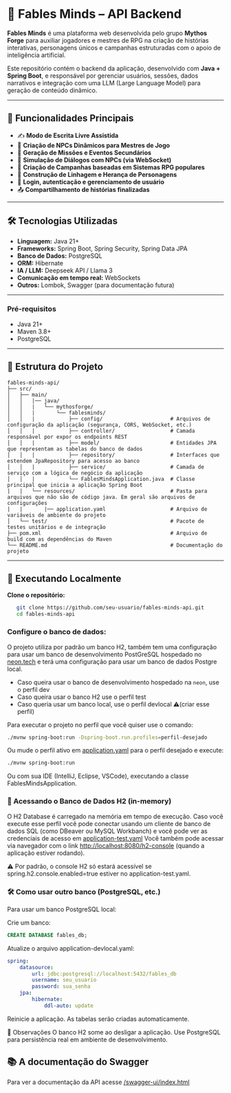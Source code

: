 # 🧠 Fables Minds – API Backend

**Fables Minds** é uma plataforma web desenvolvida pelo grupo **Mythos Forge** para auxiliar jogadores e mestres de RPG na criação de histórias interativas, personagens únicos e campanhas estruturadas com o apoio de inteligência artificial.

Este repositório contém o backend da aplicação, desenvolvido com **Java + Spring Boot**, e responsável por gerenciar usuários, sessões, dados narrativos e integração com uma LLM (Large Language Model) para geração de conteúdo dinâmico.

---

## 🚀 Funcionalidades Principais

- ✍️ **Modo de Escrita Livre Assistida**
- 🧙 **Criação de NPCs Dinâmicos para Mestres de Jogo**
- 📜 **Geração de Missões e Eventos Secundários**
- 💬 **Simulação de Diálogos com NPCs (via WebSocket)**
- 🎲 **Criação de Campanhas baseadas em Sistemas RPG populares**
- 🧬 **Construção de Linhagem e Herança de Personagens**
- 🔐 **Login, autenticação e gerenciamento de usuário**
- 📤 **Compartilhamento de histórias finalizadas**

---

## 🛠️ Tecnologias Utilizadas

- **Linguagem:** Java 21+
- **Frameworks:** Spring Boot, Spring Security, Spring Data JPA
- **Banco de Dados:** PostgreSQL
- **ORM:** Hibernate
- **IA / LLM:** Deepseek API / Llama 3
- **Comunicação em tempo real:** WebSockets
- **Outros:** Lombok, Swagger (para documentação futura)

---

### Pré-requisitos

- Java 21+
- Maven 3.8+
- PostgreSQL

---

## 📁 Estrutura do Projeto
```
fables-minds-api/
├── src/
│   ├── main/
│   │   |── java/
│   │   |   └── mythosforge/
│   │   |       └── fablesminds/
│   │   |           ├── config/                      # Arquivos de configuração da aplicação (segurança, CORS, WebSocket, etc.)
│   │   |           ├── controller/                  # Camada responsável por expor os endpoints REST
│   │   |           ├── model/                       # Entidades JPA que representam as tabelas do banco de dados
│   │   |           ├── repository/                  # Interfaces que estendem JpaRepository para acesso ao banco
│   │   |           ├── service/                     # Camada de serviço com a lógica de negócio da aplicação
│   │   |           └── FablesMindsApplication.java  # Classe principal que inicia a aplicação Spring Boot
|   |   └── resources/                               # Pasta para arquivos que não são de código java. Em geral são arquivos de configurações
|   |       |── application.yaml                     # Arquivo de variáveis de ambiente do projeto 
│   └── test/                                        # Pacote de testes unitários e de integração
├── pom.xml                                          # Arquivo de build com as dependências do Maven
└── README.md                                        # Documentação do projeto
```
---

## 🧪 Executando Localmente

**Clone o repositório:**
```bash
   git clone https://github.com/seu-usuario/fables-minds-api.git
   cd fables-minds-api
```
### Configure o banco de dados:

O projeto utiliza por padrão um banco H2, também tem uma configuração para usar um banco de desenvolvimento PostGreSQL hospedado no [neon.tech](neon.tech) e terá uma configuração para usar um banco de dados Postgre local.
 - Caso queira usar o banco de desenvolvimento hospedado na `neon`, use o perfil dev
 - Caso queira usar o banco H2 use o perfil test
 - Caso queria usar um banco local, use o perfil devlocal ⚠️(criar esse perfil)

Para executar o projeto no perfil que você quiser use o comando:

```bash
./mvnw spring-boot:run -Dspring-boot.run.profiles=perfil-desejado
```
Ou mude o perfil ativo em [application.yaml](src\main\resources\application.yaml) para o perfil desejado e execute:
```bash
./mvnw spring-boot:run
```

Ou com sua IDE (IntelliJ, Eclipse, VSCode), executando a classe FablesMindsApplication.

### 🧩 Acessando o Banco de Dados H2 (in-memory)
O H2 Database é carregado na memória em tempo de execução. Caso você execute esse perfil você pode conectar usando um cliente de banco de dados SQL (como DBeaver ou MySQL Workbanch) e você pode ver as credenciais de acesso em [application-test.yaml](src\main\resources\application-test.yaml)
Você também pode acessar via navegador com o link [http://localhost:8080/h2-console](http://localhost:8080/h2-console) (quando a aplicação estiver rodando).

⚠️ Por padrão, o console H2 só estará acessível se spring.h2.console.enabled=true estiver no application-test.yaml.

### 🛠️ Como usar outro banco (PostgreSQL, etc.)
Para usar um banco PostgreSQL local:

Crie um banco:

```sql
CREATE DATABASE fables_db;
```
Atualize o arquivo application-devlocal.yaml:
```yaml
spring:
    datasource:
        url: jdbc:postgresql://localhost:5432/fables_db
        username: seu_usuario
        password: sua_senha
    jpa:
        hibernate:
            ddl-auto: update
```
Reinicie a aplicação. As tabelas serão criadas automaticamente.

📌 Observações
O banco H2 some ao desligar a aplicação. Use PostgreSQL para persistência real em ambiente de desenvolvimento.

##  📚 A documentação do Swagger
Para ver a documentação da API acesse [/swagger-ui/index.html]()
